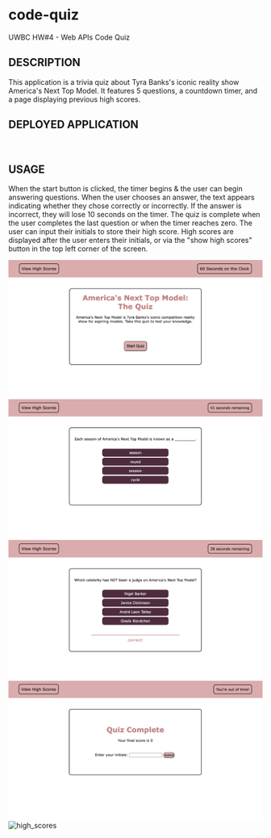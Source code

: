 # code-quiz
UWBC HW#4 - Web APIs Code Quiz

## DESCRIPTION
This application is a trivia quiz about Tyra Banks's iconic reality show America's Next Top Model. It features 5 questions, a countdown timer, and a page displaying previous high scores. 
<br>

## DEPLOYED APPLICATION

<br>

## USAGE
When the start button is clicked, the timer begins & the user can begin answering questions. When the user chooses an answer, the text appears indicating whether they chose correctly or incorrectly. If the answer is incorrect, they will lose 10 seconds on the timer. 
The quiz is complete when the user completes the last question or when the timer reaches zero. The user can input their initials to store their high score. High scores are displayed after the user enters their initials, or via the "show high scores" button in the top left corner of the screen. 
<br>

![start_page](/images/start_page.png)
![question_page](/images/question_page.png)
![answer_indicated](/images/answer_indicated.png)
![quiz_complete](/images/quiz_complete.png)
![high_scores]()